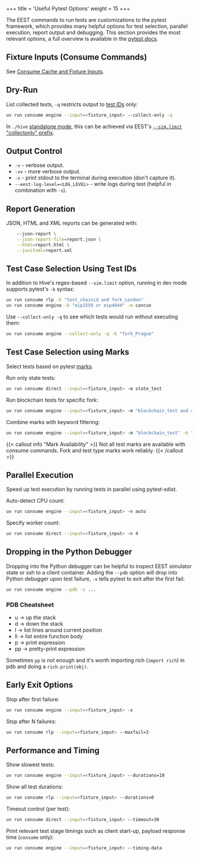 +++
title = 'Useful Pytest Options'
weight = 15
+++

The EEST commands to run tests are customizations to the pytest framework, which provides many helpful options for test selection, parallel execution, report output and debugging. This section provides the most relevant options, a full overview is available in the [pytest docs](https://docs.pytest.org/en/8.3.x/).

## Fixture Inputs (Consume Commands)

See [Consume Cache and Fixture Inputs](./consume/cache.md).

## Dry-Run

List collected tests, `-q` restricts output to [test IDs](../filling_tests/test_ids.md) only:

```bash
uv run consume engine --input=<fixture_input> --collect-only -q
```

In `./hive` [standalone mode](./hive/main.md), this can be achieved via EEST's [`--sim.limit` "collectonly" prefix](./hive/common_options.md#collect-onlydry-run).

## Output Control

- `-v` - verbose output.
- `-vv` - more verbose output.
- `-s` - print stdout to the terminal during execution (don't capture it).
- `--eest-log-level=<LOG_LEVEL>` - write logs during test (helpful in combination with `-s`).

## Report Generation

JSON, HTML and XML reports can be generated with:

```bash
    --json-report \
    --json-report-file=report.json \
    --html=report.html \
    --junitxml=report.xml
```

## Test Case Selection Using Test IDs

In addition to Hive's regex-based `--sim.limit` option, running in dev mode supports pytest's `-k` syntax:

```bash
uv run consume rlp -k "test_chainid and fork_London"
uv run consume engine -k "eip1559 or eip4844" -m cancun
```

Use `--collect-only -q` to see which tests would run without executing them:

```bash
uv run consume engine --collect-only -q -k "fork_Prague"
```

## Test Case Selection using Marks

Select tests based on pytest [marks](../writing_tests/test_markers.md).

Run only state tests:

```bash
uv run consume direct --input=<fixture_input> -m state_test
```

Run blockchain tests for specific fork:

```bash
uv run consume engine --input=<fixture_input> -m "blockchain_test and cancun"
```

Combine marks with keyword filtering:

```bash
uv run consume engine --input=<fixture_input> -m "blockchain_test" -k "eip4844 or blob"
```

{{< callout info "Mark Availability" >}}
Not all test marks are available with consume commands. Fork and test type marks work reliably.
{{< /callout >}}

## Parallel Execution

Speed up test execution by running tests in parallel using pytest-xdist.

Auto-detect CPU count:

```bash
uv run consume engine --input=<fixture_input> -n auto
```

Specify worker count:

```bash
uv run consume direct --input=<fixture_input> -n 4
```

## Dropping in the Python Debugger

Dropping into the Python debugger can be helpful to inspect EEST simulator state or ssh to a client container. Adding the `--pdb` option will drop into Python debugger upon test failure, `-x` tells pytest to exit after the first fail:

```bash
uv run consume engine --pdb -x ...
```

### PDB Cheatsheet

- u  →  up the stack
- d → down the stack
- l  → list lines around current position
- ll → list entire function body
- p  → print expression
- pp → pretty-print expression

Sometimes `pp` is not enough and it's worth importing rich (`import rich`) in pdb and doing a `rich.print(obj)`.

## Early Exit Options

Stop after first failure:

```bash
uv run consume engine --input=<fixture_input> -x
```

Stop after N failures:

```bash
uv run consume rlp --input=<fixture_input> --maxfail=3
```

## Performance and Timing

Show slowest tests:

```bash
uv run consume engine --input=<fixture_input> --durations=10
```

Show all test durations:

```bash
uv run consume rlp --input=<fixture_input> --durations=0
```

Timeout control (per test):

```bash
uv run consume direct --input=<fixture_input> --timeout=30
```

Print relevant test stage timings such as client start-up, payload response time (`consume` only):

```bash
uv run consume engine --input=<fixture_input> --timing-data
```
